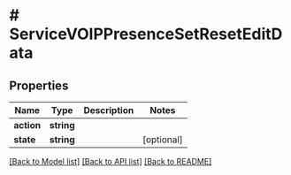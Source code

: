 # # ServiceVOIPPresenceSetResetEditData

## Properties

Name | Type | Description | Notes
------------ | ------------- | ------------- | -------------
**action** | **string** |  |
**state** | **string** |  | [optional]

[[Back to Model list]](../../README.md#models) [[Back to API list]](../../README.md#endpoints) [[Back to README]](../../README.md)
